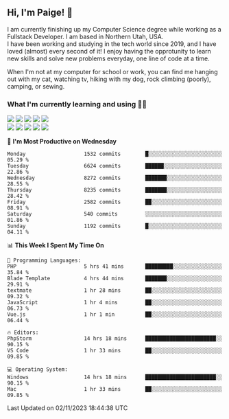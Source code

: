## Hi, I'm Paige! :vulcan_salute:

I am currently finishing up my Computer Science degree while working as a Fullstack Developer. I am based in Northern Utah, USA. \
I have been working and studying in the tech world since 2019, and I have loved (almost) every second of it! I enjoy having the opprotunity to learn new skills and solve new problems everyday, one line of code at a time.  

When I'm not at my computer for school or work, you can find me hanging out with my cat, watching tv, hiking with my dog, rock climbing (poorly), camping, or sewing.  

### What I'm currently learning and using :woman_technologist:
![](https://img.shields.io/badge/Laravel-FF2D20?style=for-the-badge&logo=laravel&logoColor=white) 
![](https://img.shields.io/badge/PHP-777BB4?style=for-the-badge&logo=php&logoColor=white)
![](https://img.shields.io/badge/Vue.js-35495E?style=for-the-badge&logo=vuedotjs&logoColor=4FC08D) 
![](https://img.shields.io/badge/MySQL-005C84?style=for-the-badge&logo=mysql&logoColor=white) 
![](https://img.shields.io/badge/Tailwind_CSS-38B2AC?style=for-the-badge&logo=tailwind-css&logoColor=white) \
![](https://img.shields.io/badge/Python-FFD43B?style=for-the-badge&logo=python&logoColor=blue)
![](https://img.shields.io/badge/Django-092E20?style=for-the-badge&logo=django&logoColor=green)
![](https://img.shields.io/badge/Kotlin-0095D5?&style=for-the-badge&logo=kotlin&logoColor=white)
![](https://img.shields.io/badge/Java-ED8B00?style=for-the-badge&logo=java&logoColor=white)
![](https://img.shields.io/badge/Haskell-5D4F85?style=for-the-badge&logo=haskell&logoColor=white) 

<!--START_SECTION:waka-->
📅 **I'm Most Productive on Wednesday** 

```text
Monday                   1532 commits        █░░░░░░░░░░░░░░░░░░░░░░░░   05.29 % 
Tuesday                  6624 commits        ██████░░░░░░░░░░░░░░░░░░░   22.86 % 
Wednesday                8272 commits        ███████░░░░░░░░░░░░░░░░░░   28.55 % 
Thursday                 8235 commits        ███████░░░░░░░░░░░░░░░░░░   28.42 % 
Friday                   2582 commits        ██░░░░░░░░░░░░░░░░░░░░░░░   08.91 % 
Saturday                 540 commits         ░░░░░░░░░░░░░░░░░░░░░░░░░   01.86 % 
Sunday                   1192 commits        █░░░░░░░░░░░░░░░░░░░░░░░░   04.11 % 
```


📊 **This Week I Spent My Time On** 

```text
💬 Programming Languages: 
PHP                      5 hrs 41 mins       █████████░░░░░░░░░░░░░░░░   35.84 % 
Blade Template           4 hrs 44 mins       ███████░░░░░░░░░░░░░░░░░░   29.91 % 
textmate                 1 hr 28 mins        ██░░░░░░░░░░░░░░░░░░░░░░░   09.32 % 
JavaScript               1 hr 4 mins         ██░░░░░░░░░░░░░░░░░░░░░░░   06.73 % 
Vue.js                   1 hr 1 min          ██░░░░░░░░░░░░░░░░░░░░░░░   06.44 % 

🔥 Editors: 
PhpStorm                 14 hrs 18 mins      ███████████████████████░░   90.15 % 
VS Code                  1 hr 33 mins        ██░░░░░░░░░░░░░░░░░░░░░░░   09.85 % 

💻 Operating System: 
Windows                  14 hrs 18 mins      ███████████████████████░░   90.15 % 
Mac                      1 hr 33 mins        ██░░░░░░░░░░░░░░░░░░░░░░░   09.85 % 
```


 Last Updated on 02/11/2023 18:44:38 UTC
<!--END_SECTION:waka-->
